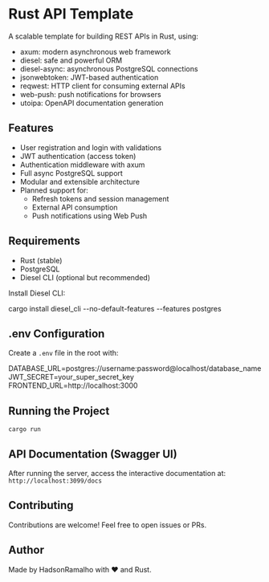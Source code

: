 # Rust API Template

A scalable template for building REST APIs in Rust, using:

- axum: modern asynchronous web framework
- diesel: safe and powerful ORM
- diesel-async: asynchronous PostgreSQL connections
- jsonwebtoken: JWT-based authentication
- reqwest: HTTP client for consuming external APIs
- web-push: push notifications for browsers
- utoipa: OpenAPI documentation generation


## Features

- User registration and login with validations
- JWT authentication (access token)
- Authentication middleware with axum
- Full async PostgreSQL support
- Modular and extensible architecture
- Planned support for:
  - Refresh tokens and session management
  - External API consumption
  - Push notifications using Web Push

## Requirements

- Rust (stable)
- PostgreSQL
- Diesel CLI (optional but recommended)

Install Diesel CLI:

cargo install diesel_cli --no-default-features --features postgres


## .env Configuration

Create a `.env` file in the root with:

DATABASE_URL=postgres://username:password@localhost/database_name
JWT_SECRET=your_super_secret_key
FRONTEND_URL=http://localhost:3000


## Running the Project

```cargo run```

## API Documentation (Swagger UI)

After running the server, access the interactive documentation at:
```http://localhost:3099/docs```

## Contributing

Contributions are welcome! Feel free to open issues or PRs.


## Author

Made by HadsonRamalho with ❤️ and Rust.
